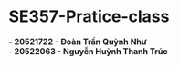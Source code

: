 # SE357-Pratice-class
**- 20521722 - Đoàn Trần Quỳnh Như**  
**- 20522063 - Nguyễn Huỳnh Thanh Trúc**
